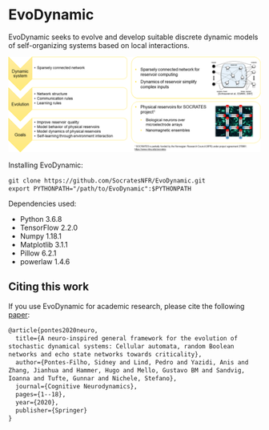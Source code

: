 # EvoDynamic
EvoDynamic seeks to evolve and develop suitable discrete dynamic models of self-organizing systems based on local interactions.

<img alt="EvoDynamic project plan" src="docs/images/EvoDynamic_single_slide.png"/>

Installing EvoDynamic:
```
git clone https://github.com/SocratesNFR/EvoDynamic.git
export PYTHONPATH="/path/to/EvoDynamic":$PYTHONPATH
```

Dependencies used:
* Python 3.6.8
* TensorFlow 2.2.0
* Numpy 1.18.1
* Matplotlib 3.1.1
* Pillow 6.2.1
* powerlaw 1.4.6

## Citing this work

If you use EvoDynamic for academic research, please cite the following [paper](https://link.springer.com/article/10.1007/s11571-020-09600-x):

```
@article{pontes2020neuro,
  title={A neuro-inspired general framework for the evolution of stochastic dynamical systems: Cellular automata, random Boolean networks and echo state networks towards criticality},
  author={Pontes-Filho, Sidney and Lind, Pedro and Yazidi, Anis and Zhang, Jianhua and Hammer, Hugo and Mello, Gustavo BM and Sandvig, Ioanna and Tufte, Gunnar and Nichele, Stefano},
  journal={Cognitive Neurodynamics},
  pages={1--18},
  year={2020},
  publisher={Springer}
}
```
